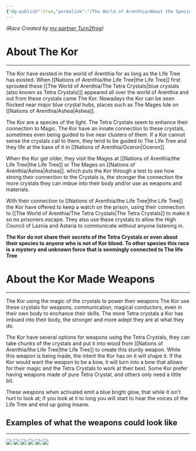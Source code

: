 ```yaml
---
{"dg-publish":true,"permalink":"/The World of Arenthia/About the Species on Arenthia/The Kor/","tags":["Species","Arenthia"]}
---
```


*(Race Created by [my partner Turn2frog](https://www.dndbeyond.com/members/_Turn2Frog_))*

# About The Kor
---
The Kor have existed in the world of Arenthia for as long as the Life Tree has existed. When [[Nations of Arenthia/the Life Tree\|the Life Tree]] first sprouted these [[The World of Arenthia/The Tetra Crystals\|blue crystals (also known as Tetra Crystals)]] appeared all over the world of Arenthia and out from these crystals came The Kor. Nowadays the Kor can be seen flocked near major blue crystal hubs, places such as The Mages Isle on [[Nations of Arenthia/Ashea\|Ashea]].

The Kor are a species of the llght. The Tetra Crystals seem to enhance their connection to Magic. The Kor have an innate connection to these crystals, sometimes even being guided to live near clusters of them. If a Kor cannot sense the crystals call to them, they tend to be guided to The Life Tree and they life at the base of it in [[Nations of Arenthia/Oceron\|Oceron]].

When the Kor get older, they visit the Mages at [[Nations of Arenthia/the Life Tree\|the Life Tree]] or The Mages on [[Nations of Arenthia/Ashea\|Ashea]]. which puts the Kor through a test to see how strong their connection to the Crystals is, the stronger the connection the more crystals they can imbue into their body and/or use as weapons and materials. 

With their connection to [[Nations of Arenthia/the Life Tree\|the Life Tree]] the Kor have offered to keep a watch on the prison, using their connection to [[The World of Arenthia/The Tetra Crystals\|The Tetra Crystals]] to make it so no prisoners escape. They also use these crystals to allow the High Council of Laznia and Astaria to communicate without anyone listening in.

**The Kor do not share their secrets of the Tetra Crystals or even about their species to anyone who is not of Kor blood. To other species this race is a mystery and unknown force that is seemingly connected to The life Tree**


# About the Kor Made Weapons
---
The Kor using the magic of the crystals to power their weapons The Kor use these crystals for weapons, communication, magical conductors, even in their own body to enchance their skills. The more Tetra crystals a Kor has imbued into their body, the stronger and more adept they are at what they do. 

The Kor have several options for weapons using the Tetra Crystals, they can take chunks of the crystals and put it into wood from [[Nations of Arenthia/the Life Tree\|the Life Tree]] to create this sturdy weapon. While this weapon is being made, the intent the Kor has on it will shape it. If the Kor would want the weapon to be a bow, it will turn into a bow that allows for their magic and the Tetra Crystals to work at their best. Some Kor prefer having weapons made of pure Tetra Crystal, and others only need a little bit. 

These weapons when activated emit a blue bright glow, that while it isn't hurt to look at; if you look at it to long you will start to hear the voices of the Life Tree and end up going insane. 
##  Examples of what the weapons could look like
---
![](https://image.civitai.com/xG1nkqKTMzGDvpLrqFT7WA/ca7a0f6d-c85d-43b8-a582-5791b45eb926/width=525/ca7a0f6d-c85d-43b8-a582-5791b45eb926.jpeg)
![](https://img.freepik.com/premium-photo/ornate-staff-with-glowing-blue-magic_1280516-20414.jpg)
![](https://i.pinimg.com/474x/09/29/61/09296153cd729424181b2d0b4435eed2.jpg)
![](https://neural.love/cdn/thumbnails/1ef36800-6d72-61b8-81f9-5f45d6fff0ff/ce93c448-3937-54f9-928f-8d9edafb2ddb.webp?Expires=1767225599&Signature=GLxQcxZJKJRiOj36WXxqF5bzej4o~IhkVi-ghpzDqkAkET025HcD3PE-bYTqllaB7Xue5EXmFgFhz2BWw6Xc9nUnty-KAxrTPS~Ebo832NS6xRaklEz8EdKm2y3NrWO7EJ7LmH2xfvHxg4hwQXHMOa0MsPVY5K3CZOmNdalBdcCuTrTNZktAMCUXwf79shvL6hw34ABRC1cP9~8iqvUrmTxt-HZOZI9rDLxN~NGYIBG68sHTBqay3j~DJpDyQHy3Kk2IU4hkcjKgN6sYJsyM4YTkO0A96W9XucY9rRZkeFFsCnxeZJlMRhA3jtO5yoAx5NksZYATvXeq5mG8EidBbQ__&Key-Pair-Id=K2RFTOXRBNSROX)
![](https://image.cdn2.seaart.me/2024-01-16/cmj1rcle878c7386bbkg/e2cef20e781cf7a1cf1b31c21259d339a520bd52_high.webp)
![](https://cdnb.artstation.com/p/assets/images/images/027/796/971/large/refr-heim-2.jpg?1592569358)
